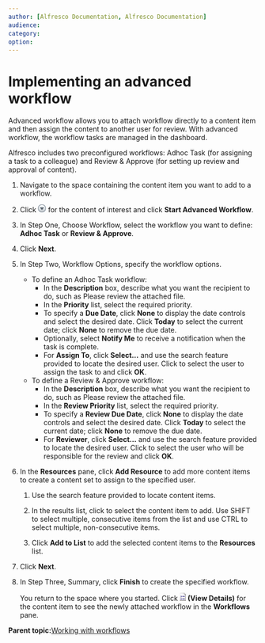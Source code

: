 ```yaml
---
author: [Alfresco Documentation, Alfresco Documentation]
audience: 
category: 
option: 
---
```


# Implementing an advanced workflow

Advanced workflow allows you to attach workflow directly to a content item and then assign the content to another user for review. With advanced workflow, the workflow tasks are managed in the dashboard.

Alfresco includes two preconfigured workflows: Adhoc Task \(for assigning a task to a colleague\) and Review & Approve \(for setting up review and approval of content\).

1.  Navigate to the space containing the content item you want to add to a workflow.

2.  Click ![Menu](../images/im-menu.png) for the content of interest and click **Start Advanced Workflow**.

3.  In Step One, Choose Workflow, select the workflow you want to define: **Adhoc Task** or **Review & Approve**.

4.  Click **Next**.

5.  In Step Two, Workflow Options, specify the workflow options.

    -   To define an Adhoc Task workflow:
        -   In the **Description** box, describe what you want the recipient to do, such as Please review the attached file.
        -   In the **Priority** list, select the required priority.
        -   To specify a **Due Date**, click **None** to display the date controls and select the desired date. Click **Today** to select the current date; click **None** to remove the due date.
        -   Optionally, select **Notify Me** to receive a notification when the task is complete.
        -   For **Assign To**, click **Select…** and use the search feature provided to locate the desired user. Click to select the user to assign the task to and click **OK**.
    -   To define a Review & Approve workflow:
        -   In the **Description** box, describe what you want the recipient to do, such as Please review the attached file.
        -   In the **Review Priority** list, select the required priority.
        -   To specify a **Review Due Date**, click **None** to display the date controls and select the desired date. Click **Today** to select the current date; click **None** to remove the due date.
        -   For **Reviewer**, click **Select…** and use the search feature provided to locate the desired user. Click to select the user who will be responsible for the review and click **OK**.
6.  In the **Resources** pane, click **Add Resource** to add more content items to create a content set to assign to the specified user.

    1.  Use the search feature provided to locate content items.

    2.  In the results list, click to select the content item to add. Use SHIFT to select multiple, consecutive items from the list and use CTRL to select multiple, non-consecutive items.

    3.  Click **Add to List** to add the selected content items to the **Resources** list.

7.  Click **Next**.

8.  In Step Three, Summary, click **Finish** to create the specified workflow.

    You return to the space where you started. Click ![View Details](../images/im-viewdetails.png) **\(View Details\)** for the content item to see the newly attached workflow in the **Workflows** pane.


**Parent topic:**[Working with workflows](../concepts/cuh-workflow-intro.md)

